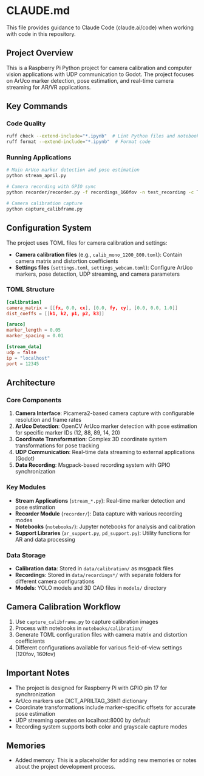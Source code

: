 # CLAUDE.md

This file provides guidance to Claude Code (claude.ai/code) when working with code in this repository.

## Project Overview

This is a Raspberry Pi Python project for camera calibration and computer vision applications with UDP communication to Godot. The project focuses on ArUco marker detection, pose estimation, and real-time camera streaming for AR/VR applications.

## Key Commands

### Code Quality
```bash
ruff check --extend-include="*.ipynb"  # Lint Python files and notebooks
ruff format --extend-include="*.ipynb"  # Format code
```

### Running Applications
```bash
# Main ArUco marker detection and pose estimation
python stream_april.py

# Camera recording with GPIO sync
python recorder/recorder.py -f recordings_160fov -n test_recording -c True

# Camera calibration capture
python capture_calibframe.py
```

## Configuration System

The project uses TOML files for camera calibration and settings:

- **Camera calibration files** (e.g., `calib_mono_1200_800.toml`): Contain camera matrix and distortion coefficients
- **Settings files** (`settings.toml`, `settings_webcam.toml`): Configure ArUco markers, pose detection, UDP streaming, and camera parameters

### TOML Structure
```toml
[calibration]
camera_matrix = [[fx, 0.0, cx], [0.0, fy, cy], [0.0, 0.0, 1.0]]
dist_coeffs = [[k1, k2, p1, p2, k3]]

[aruco]
marker_length = 0.05
marker_spacing = 0.01

[stream_data]
udp = false
ip = "localhost"
port = 12345
```

## Architecture

### Core Components

1. **Camera Interface**: Picamera2-based camera capture with configurable resolution and frame rates
2. **ArUco Detection**: OpenCV ArUco marker detection with pose estimation for specific marker IDs (12, 88, 89, 14, 20)
3. **Coordinate Transformation**: Complex 3D coordinate system transformations for pose tracking
4. **UDP Communication**: Real-time data streaming to external applications (Godot)
5. **Data Recording**: Msgpack-based recording system with GPIO synchronization

### Key Modules

- **Stream Applications** (`stream_*.py`): Real-time marker detection and pose estimation
- **Recorder Module** (`recorder/`): Data capture with various recording modes
- **Notebooks** (`notebooks/`): Jupyter notebooks for analysis and calibration
- **Support Libraries** (`ar_support.py`, `pd_support.py`): Utility functions for AR and data processing

### Data Storage

- **Calibration data**: Stored in `data/calibration/` as msgpack files
- **Recordings**: Stored in `data/recordings*/` with separate folders for different camera configurations
- **Models**: YOLO models and 3D CAD files in `models/` directory

## Camera Calibration Workflow

1. Use `capture_calibframe.py` to capture calibration images
2. Process with notebooks in `notebooks/calibration/`
3. Generate TOML configuration files with camera matrix and distortion coefficients
4. Different configurations available for various field-of-view settings (120fov, 160fov)

## Important Notes

- The project is designed for Raspberry Pi with GPIO pin 17 for synchronization
- ArUco markers use DICT_APRILTAG_36h11 dictionary
- Coordinate transformations include marker-specific offsets for accurate pose estimation
- UDP streaming operates on localhost:8000 by default
- Recording system supports both color and grayscale capture modes

## Memories

- Added memory: This is a placeholder for adding new memories or notes about the project development process.